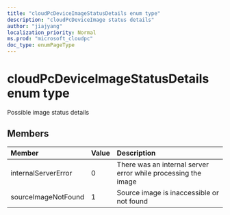 ```yaml
---
title: "cloudPcDeviceImageStatusDetails enum type"
description: "cloudPcDeviceImage status details"
author: "jiajyang"
localization_priority: Normal
ms.prod: "microsoft_cloudpc"
doc_type: enumPageType
---
```


# cloudPcDeviceImageStatusDetails enum type

Possible image status details

## Members

|Member|Value|Description|
|:---|:---|:---|
|internalServerError|0|There was an internal server error while processing the image|
|sourceImageNotFound|1|Source image is inaccessible or not found|
